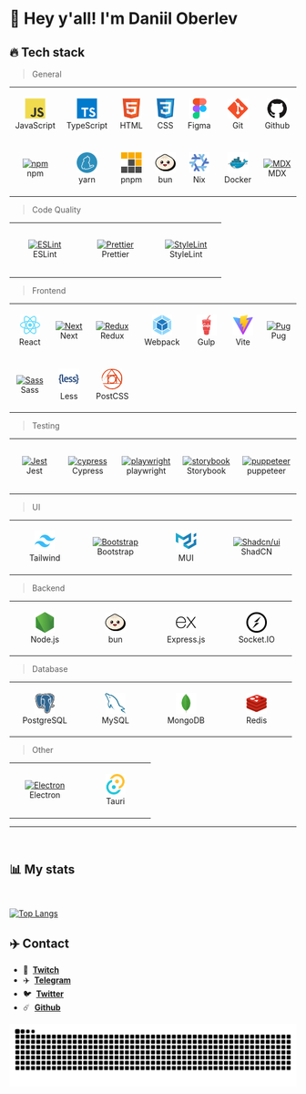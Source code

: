 <h1 align="left">👋 Hey y'all! I'm Daniil Oberlev</h1>

<h2 align="left" id="oberlevd-stack">🔥 Tech stack</h2>

> General

<table width='100%'>
  <tr>
    <td align="center" width="110" height="90">
      <a href="#oberlevd-stack">
        <img src="https://raw.githubusercontent.com/devicons/devicon/1119b9f84c0290e0f0b38982099a2bd027a48bf1/icons/javascript/javascript-original.svg" width="36" height="36" alt="JavaScript" />
      </a>
      <br>JavaScript
    </td>
    <td align="center" width="110" height="90">
      <a href="#oberlevd-stack">
        <img
          src="https://raw.githubusercontent.com/devicons/devicon/1119b9f84c0290e0f0b38982099a2bd027a48bf1/icons/typescript/typescript-original.svg"
          width="36"
          height="36"
          alt="TypeScript"
        />
      </a>
      <br>TypeScript
    </td>
    <td align="center" width="110" height="90">
      <a href="#oberlevd-stack">
        <img src="https://github.com/devicons/devicon/blob/master/icons/html5/html5-original.svg" width="36" height="36" alt="HTML" />
      </a>
      <br>HTML
    </td>
    <td align="center" width="110" height="90"> 
      <a href="#oberlevd-stack" >
        <img src="https://github.com/devicons/devicon/blob/master/icons/css3/css3-original.svg" width="36" height="36" alt="CSS" />
      </a>
      <br>CSS
    </td>
    <td align="center" width="110" height="90">
      <a href="#oberlevd-stack" >
        <img src="https://raw.githubusercontent.com/devicons/devicon/1119b9f84c0290e0f0b38982099a2bd027a48bf1/icons/figma/figma-original.svg" width="36" height="36" alt="Figma" />
      </a>
      <br>Figma
    </td>
    <td align="center" width="110" height="90">
      <a href="#oberlevd-stack">
        <img src="https://raw.githubusercontent.com/devicons/devicon/1119b9f84c0290e0f0b38982099a2bd027a48bf1/icons/git/git-original.svg" width="36" height="36" alt="git" />
      </a>
      <br>Git
    </td>
     <td align="center" width="110" height="90"> 
      <a href="#oberlevd-stack" >
        <img src="https://github.com/devicons/devicon/blob/master/icons/github/github-original.svg" width="36" height="36" alt="github" />
      </a>
      <br>Github
    </td>
  </tr>
  <tr>
    <td align="center" width="110" height="90"> 
      <a href="#oberlevd-stack">
        <img src="https://brandeps.com/icon-download/N/Npm-icon-vector-05.svg" width="36" height="36" alt="npm" />
      </a>
      <br>npm
    </td>
    <td align="center" width="110" height="90"> 
      <a href="#oberlevd-stack">
        <img src="https://raw.githubusercontent.com/devicons/devicon/1119b9f84c0290e0f0b38982099a2bd027a48bf1/icons/yarn/yarn-original.svg" width="36" height="36" alt="yarn" />
      </a>
      <br>yarn
    </td>
    <td align="center" width="110" height="90"> 
      <a href="#oberlevd-stack">
        <img src="https://github.com/devicons/devicon/blob/master/icons/pnpm/pnpm-original.svg" width="36" height="36" alt="pnpm" />
      </a>
      <br>pnpm
    </td>
    <td align="center" width="110" height="90"> 
      <a href="#oberlevd-stack">
        <img src="https://github.com/devicons/devicon/blob/master/icons/bun/bun-original.svg" width="36" height="36" alt="bun" />
      </a>
      <br>bun
    </td>
    <td align='center' width='110' height='90'>
      <a href='#oberlevd-stack'>
        <img src='https://github.com/devicons/devicon/blob/master/icons/nixos/nixos-original.svg' width='36' height='36' alt='Nix'>
      </a>
      <br>Nix
    </td>
    <td align='center' width='110' height='90'>
      <a href='#oberlevd-stack'>
        <img src='https://github.com/devicons/devicon/blob/master/icons/docker/docker-original.svg' width='36' height='36' alt='Docker'>
      </a>
      <br>Docker
    </td>
    <td align='center' width='110' height='90'>
      <a href="#oberlevd-stack">
        <img src="https://www.svgrepo.com/show/373833/mdx.svg" width="36" height="36" alt="MDX">
      </a>
      <br>MDX
    </td>
  </tr>
</table>

> Code Quality

<table width='100%'>
  <tr>
    <td align="center" width="110" height="90">
      <a href="#oberlevd-stack">
        <img src="https://brandeps.com/icon-download/E/Eslint-icon-vector-02.svg" width="36" height="36" alt="ESLint" />
      </a>
      <br>ESLint
    </td>
    <td align="center" width="110" height="90">
      <a href="#oberlevd-stack">
        <img src="https://brandeps.com/icon-download/P/Prettier-icon-vector-02.svg" width="36" height="36" alt="Prettier" />
      </a>
      <br>Prettier
    </td>
    <td align="center" width="110" height="90">
      <a href="#oberlevd-stack">
        <img src="https://brandeps.com/logo-download/S/Stylelint-logo-vector-01.svg" width="36" height="36" alt="StyleLint" />
      </a>
      <br>StyleLint
    </td>
  </tr>
</table>

> Frontend

<table width='100%'>
  <tr>
    <td align="center" width="110" height="90">
      <a href="#oberlevd-stack">
        <img
          src="https://github.com/devicons/devicon/blob/master/icons/react/react-original.svg"
          width="36"
          height="36"
          alt="React"
        />
      </a>
      <br>React
    </td>
    <td align="center" width="110" height="90">
      <a href="#oberlevd-stack">
        <img
          src="https://raw.githubusercontent.com/samfromaway/samfromaway/master/.github/images/nextjs.png"
          width="36"
          height="36"
          alt="Next"
        />
      </a>
      <br>Next
    </td>
    <td align="center" width="110" height="90">
      <a href="#oberlevd-stack">
        <img
          src="https://cdn.worldvectorlogo.com/logos/redux.svg"
          width="36"
          height="36"
          alt="Redux"
        />
      </a>
      <br>Redux
    </td>
    <td align="center" width="110" height="90"> 
      <a href="#oberlevd-stack" >
        <img src="https://github.com/devicons/devicon/blob/master/icons/webpack/webpack-original.svg" width="36" height="36" alt="Webpack" />
      </a>
      <br>Webpack
    </td>
    <td align="center" width="110" height="90"> 
      <a href="#oberlevd-stack" >
        <img src="https://github.com/devicons/devicon/blob/master/icons/gulp/gulp-plain.svg" width="36" height="36" alt="Gulp" />
      </a>
      <br>Gulp
    </td>
    <td align="center" width="110" height="90">
      <a href="#oberlevd-stack" >
        <img
          src="https://raw.githubusercontent.com/devicons/devicon/6910f0503efdd315c8f9b858234310c06e04d9c0/icons/vitejs/vitejs-original.svg"
          width="36"
          height="36"
          alt="Vite"
        />
      </a>
      <br>Vite
    </td>
    <td align="center" width="110" height="90">
      <a href="#oberlevd-stack">
        <img src="https://brandeps.com/logo-download/P/Pug-logo-vector-01.svg" width="36" height="36" alt="Pug" />
      </a>
      <br>Pug
    </td>
  </tr>
  <tr>
    <td align="center" width="110" height="90">
      <a href="#oberlevd-stack">
        <img src="https://brandeps.com/icon-download/S/Sass-icon-vector-04.svg" width="36" height="36" alt="Sass" />
      </a>
      <br>Sass
    </td>
    <td align="center" width="110" height="90">
      <a href="#oberlevd-stack">
        <img src="https://github.com/devicons/devicon/blob/master/icons/less/less-plain-wordmark.svg" width="36" height="36" alt="Less" />
      </a>
      <br>Less
    </td>
    <td align="center" width="110" height="90">
      <a href="#oberlevd-stack">
        <img src="https://github.com/devicons/devicon/blob/master/icons/postcss/postcss-original.svg" width="36" height="36" alt="PostCSS" />
      </a>
      <br>PostCSS
    </td>
  </tr>
</table>

> Testing

<table width='100%'>
  <tr>
     <td align="center" width="110" height="90"> 
      <a href="#oberlevd-stack" >
        <img src="https://brandeps.com/icon-download/J/Jest-icon-vector-02.svg" width="36" height="36" alt="Jest" />
      </a>
      <br>Jest
    </td>
    <td align="center" width="110" height="90"> 
      <a href="#oberlevd-stack">
        <img src="https://brandeps.com/icon-download/C/Cypress-icon-vector-01.svg" width="36" height="36" alt="cypress" />
      </a>
      <br>Cypress
    </td>
    <td align="center" width="110" height="90"> 
      <a href="#oberlevd-stack">
        <img src="https://playwright.dev/img/playwright-logo.svg" width="36" height="36" alt="playwright" />
      </a>
      <br>playwright
    </td>
        <td align="center" width="110" height="90"> 
      <a href="#oberlevd-stack" >
        <img src="https://brandeps.com/icon-download/S/Storybook-icon-vector-02.svg" width="36" height="36" alt="storybook" />
      </a>
      <br>Storybook
    </td>
    <td align="center" width="110" height="90"> 
      <a href="#oberlevd-stack">
        <img src="https://bestofjs.org/logos/puppeteer.svg" width="36" height="36" alt="puppeteer" />
      </a>
      <br>puppeteer
    </td>
  </tr>
</table>

> UI

<table width='100%'>
  <tr>
    <td align="center" width="110" height="90">
      <a href="#oberlevd-stack">
        <img src="https://github.com/devicons/devicon/blob/master/icons/tailwindcss/tailwindcss-original.svg" width="36" height="36" alt="Tailwind" />
      </a>
      <br>Tailwind
    </td>
    <td align="center" width="110" height="90">
      <a href="#oberlevd-stack">
        <img src="https://cdn.worldvectorlogo.com/logos/bootstrap-4.svg" width="36" height="36" alt="Bootstrap" />
      </a>
      <br>Bootstrap
    </td>
    <td align="center" width="110" height="90">
      <a href="#oberlevd-stack">
        <img src="https://github.com/devicons/devicon/blob/master/icons/materialui/materialui-original.svg" width="36" height="36" alt="MUI" />
      </a>
      <br>MUI
    </td>
    <td align="center" width="110" height="90">
      <a href="#oberlevd-stack">
        <img src="https://avatars.githubusercontent.com/u/139895814?s=48&v=4" width="36" height="36" alt="Shadcn/ui" />
      </a>
      <br>ShadCN
    </td>
  </tr>
</table>

> Backend

<table width='100%'>
  <tr>
    <td align="center" width="110" height="90">
      <a href="#oberlevd-stack">
        <img src="https://github.com/devicons/devicon/blob/master/icons/nodejs/nodejs-original.svg" width="36" height="36" alt="Node.js" />
      </a>
      <br>Node.js
    </td>
    <td align="center" width="110" height="90"> 
      <a href="#oberlevd-stack">
        <img src="https://github.com/devicons/devicon/blob/master/icons/bun/bun-original.svg" width="36" height="36" alt="bun" />
      </a>
      <br>bun
    </td>
    <td align="center" width="110" height="90">
      <a href="#oberlevd-stack">
        <img src="https://github.com/devicons/devicon/blob/master/icons/express/express-original.svg" width="36" height="36" alt="Express.js" />
      </a>
      <br>Express.js
    </td>
    <td align="center" width="110" height="90">
      <a href="#oberlevd-stack">
        <img src="https://github.com/devicons/devicon/blob/master/icons/socketio/socketio-original.svg?short_path=4fb8cdc" width="36" height="36" alt="Socket.IO" />
      </a>
      <br>Socket.IO
    </td>
  </tr>
</table>

> Database

<table width='100%'>
  <tr>
    <td align="center" width="110" height="90">
      <a href="#oberlevd-stack">
        <img src="https://github.com/devicons/devicon/blob/master/icons/postgresql/postgresql-original.svg" width="36" height="36" alt="PostgreSQL" />
      </a>
      <br>PostgreSQL
    </td>
    <td align="center" width="110" height="90">
      <a href="#oberlevd-stack">
        <img src="https://github.com/devicons/devicon/blob/master/icons/mysql/mysql-original.svg" width="36" height="36" alt="MySQL" />
      </a>
      <br>MySQL
    </td>
    <td align="center" width="110" height="90">
      <a href="#oberlevd-stack">
        <img src="https://github.com/devicons/devicon/blob/master/icons/mongodb/mongodb-original.svg" width="36" height="36" alt="MongoDB" />
      </a>
      <br>MongoDB
    </td>
    <td align="center" width="110" height="90">
      <a href="#oberlevd-stack">
        <img src="https://github.com/devicons/devicon/blob/master/icons/redis/redis-original.svg" width="36" height="36" alt="Redis" />
      </a>
      <br>Redis
    </td>
  </tr>
</table>

> Other

<table width='100%'>
  <tr>
    <td align="center" width="110" height="90">
      <a href="#oberlevd-stack">
        <img src="https://upload.wikimedia.org/wikipedia/commons/thumb/9/91/Electron_Software_Framework_Logo.svg/1024px-Electron_Software_Framework_Logo.svg.png" width="36" height="36" alt="Electron" />
      </a>
      <br>Electron
    </td>
    <td align="center" width="110" height="90">
      <a href="#oberlevd-stack">
        <img src="https://github.com/devicons/devicon/blob/master/icons/tauri/tauri-original.svg" width="36" height="36" alt="Tauri" />
      </a>
      <br>Tauri
    </td>
  </tr>
</table>

---


<br>
<h2 align="left" id="oberlevd-stack">📊 My stats</h2>
<br>

[![Top Langs](https://github-readme-stats.vercel.app/api/top-langs/?username=Daniil-Oberlev&layout=donut&theme=transparent)](https://github.com/Daniil-Oberlev/github-readme-stats)

## ✈️ Contact

- 🍿 &nbsp;**[Twitch](https://www.twitch.tv/deni_oberlev)**
- ✈️ &nbsp;**[Telegram](https://t.me/OberlevD)**
- 🐦 &nbsp;**[Twitter](https://twitter.com/OberlevD)**
- ☄️ &nbsp;**[Github](https://github.com/Daniil-Oberlev)**


<picture>
  <source media="(prefers-color-scheme: dark)" srcset="https://raw.githubusercontent.com/Daniil-Oberlev/Daniil-Oberlev/output/github-contribution-grid-snake-dark.svg">
  <source media="(prefers-color-scheme: light)" srcset="https://raw.githubusercontent.com/Daniil-Oberlev/Daniil-Oberlev/output/github-contribution-grid-snake.svg">
  <img alt="github contribution grid snake animation" src="https://raw.githubusercontent.com/Daniil-Oberlev/Daniil-Oberlev/output/github-contribution-grid-snake.svg">
</picture>
